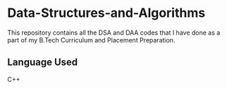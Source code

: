 # Data-Structures-and-Algorithms

This repository contains all the DSA and DAA codes that I have done as a part of my B.Tech Curriculum and Placement Preparation.

## Language Used

C++
